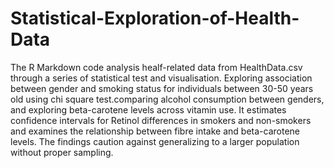 # Statistical-Exploration-of-Health-Data

The R Markdown code analysis healf-related data from HealthData.csv through a series of statistical test and visualisation. 
Exploring association between gender and smoking status for individuals between 30-50 years old using chi square test.comparing alcohol consumption between genders, and exploring beta-carotene levels across vitamin use. It estimates confidence intervals for Retinol differences in smokers and non-smokers and examines the relationship between fibre intake and beta-carotene levels. The findings caution against generalizing to a larger population without proper sampling.
